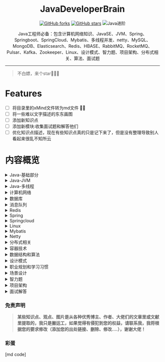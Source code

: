 <h1 align="center">JavaDeveloperBrain</h1>

<div align="center">

[comment]: <> ([![GitHub issues]&#40;https://img.shields.io/github/issues/Swayingleaves/JavaDeveloperBrain?style=for-the-badge&#41;]&#40;https://github.com/Swayingleaves/JavaDeveloperBrain/issues&#41;)
[![GitHub forks](https://img.shields.io/github/forks/Swayingleaves/JavaDeveloperBrain?style=for-the-badge)](https://github.com/Swayingleaves/JavaDeveloperBrain/network)
[![GitHub stars](https://img.shields.io/github/stars/Swayingleaves/JavaDeveloperBrain?style=for-the-badge)](https://github.com/Swayingleaves/JavaDeveloperBrain/stargazers)
![Java进阶](https://img.shields.io/badge/Java-%E8%BF%9B%E9%98%B6-brightgreen?style=for-the-badge)

</div>

<p align="center">Java工程师必备：包含计算机网络知识、JavaSE、JVM、Spring、Springboot、SpringCloud、Mybatis、多线程并发、netty、MySQL、MongoDB、Elasticsearch、Redis、HBASE、RabbitMQ、RocketMQ、Pulsar、Kafka、Zookeeper、Linux、设计模式、智力题、项目架构、分布式相关、算法、面试题</p>

---

> 不白嫖，来个star:star2::star2::star2:

# Features

- [ ] 将目录里的xMind文件转为md文件 :man_technologist:
- [ ] 将一些难以文字描述的东东画图
- [ ] 添加新知识点
- [ ] 添加新模块:收集面试题和解答他们
- [ ] 优化知识点描述，现在有些知识点真的只是记下来了，但是没有整理导致别人看起来很乱不知所云
 
# 内容概览

<details>
<summary><a>Java-基础部分</a></summary>

 - [基本类型](Java-基础/Java类型.md)
 - [包装类型](Java-基础/Java类型.md)
 - [关键字](Java-基础/Java关键字.md)
 - [object](Java-基础/Object.md)
 - [string](Java-基础/Object.md)
 - [数组](Java-基础/数组.md)
 - [继承](Java-基础/继承.md)
 - [反射](Java-基础/反射.md)
 - [异常](Java-基础/异常.md)
 - [泛型](Java-基础/泛型.md)
 - [容器](Java-基础/容器.md)
 - [Java-IO](Java-基础/JavaIO.md)
 - [Java长期支持版本新特性](Java-基础/Java长期支持版本.md)
</details>

<details>
<summary><a>Java-JVM</a></summary>

 - [运行时数据区](Java-JVM/运行时数据区.md)
 - [垃圾回收](Java-JVM/垃圾回收.md)
 - [内存分配与回收](Java-JVM/内存分配与回收策略.md)
 - [类加载机制](Java-JVM/类加载机制.md)
 - [JVM调优](Java-JVM/JVM调优.md)
 - [Java即时编译](Java-JVM/Java即时编译.md)
</details>

<details>
    <summary><a>Java-多线程</a></summary>

- [线程](Java-多线程/线程.md)
- [volatile](Java-多线程/volatile.md)
- [Java对象头](Java-多线程/Java对象头.md)
- [锁机制](Java-多线程/锁机制.md)
- [线程池](Java-多线程/线程池.md)
- [CAS](Java-多线程/CAS.md)
- [AQS](Java-多线程/AQS.md)
- [ThreadLocal](Java-多线程/ThreadLocal.md)
</details>

<details>
    <summary><a>计算机网络</a></summary>

- [网络协议分层](计算机网络/网络协议分层.md)
- [TCP报文](计算机网络/TCP报文.md)
- [UDP报文](计算机网络/UDP报文.md)
- [IP报文](计算机网络/IP报文.md)  
- [TCP/IP](计算机网络/TCP_IP.md)
- [HTTP](计算机网络/http.md)
- [cookie](计算机网络/cookie和session.md)
- [session](计算机网络/cookie和session.md)
- [JWT](计算机网络/JWT.md)
- [跨域](计算机网络/跨域.md)
- [网络攻击行为](计算机网络/网络攻击行为.md)
- [CDN](计算机网络/CDN.md)
- [HTTP面试题](计算机网络/HTTP面试题.md)
</details>

<details>
    <summary><a>数据库</a></summary>

- [MySQL](数据库/MySQL.md)
- MongoDB
- HBASE
- Elasticsearch
</details>

<details>
    <summary><a>消息队列</a></summary>

- 为什么使用消息队列
- 常见的消息队列
    - Redis
    - RabbitMQ
    - RocketMQ
    - Kafka
    - Zookeeper
    - pulsar
- 常见面试题
</details>

<details>
    <summary><a>Redis</a></summary>

- 特点
- Redis为什么这么快
- 常见使用场景
- 数据类型
- 内存回收策略
- 持久化方式
- Redis中的事务
- 常问故障场景
- 集群
</details>

<details>
    <summary><a>Spring</a></summary>

- Spring
- SpringMVC
- SpringBoot
</details>

<details>
    <summary><a>Springcloud</a></summary>

- SpringCloud
    - eureka
    - ribbon
    - feign
    - hystrix
    - zuul
    - SpringCloudConfig
- SpringCloudAlibaba
</details>

<details>
    <summary><a>Linux</a></summary>

- 文件和目录的操作
- 查看文件
- 管理用户
- 进程管理
- 打包和压缩文件
- grep+正则表达式
- Vi编辑器
- 权限管理
- 网络管理
- cpu 100%怎么排查
</details>

<details>
    <summary><a>Mybatis</a></summary>

- 什么是mybatis
- JDBC执行六步走
- mybatis执行8步
- MyBatis整体架构
- mybatis缓存
</details>

<details>
    <summary><a>Netty</a></summary>

- I0模型
- 重要的组件
- netty的使用示例
- TCP粘包/拆包问题
- 解编码技术
- 高性能的原因
</details>

<details>
    <summary><a>分布式相关</a></summary>

- 分布式锁
- 分布式事务
- CAP理论
- BASE
- 一致性算法
</details>

<details>
    <summary><a>容器技术</a></summary>

- docker
</details>

<details>
    <summary><a>数据结构和算法</a></summary>

- 排序
- 树相关
- BFS
- DFS
- 回溯算法
- 二分法
- 贪心算法
- 动态规划
- 分治思想
</details>

<details>
    <summary><a>设计模式</a></summary>

- 简单工厂模式
- 工厂模式
- 抽象工厂模式
- [单例模式](设计模式/单例模式.md)
- 建造者模式
- 原型模式
- 适配器模式
- 装饰器模式
- 代理模式
- 外观模式
- 桥接模式
- 组合模式
- 享元模式
- 策略模式
- 模板方法模式
- 观察者模式
- 迭代子模式
- 责任链模式
- 备忘录模式
- 状态模式
- 访问者模式
- 中介者模式
- 解释器模式
</details>

<details>
    <summary><a>职业规划和学习习惯</a></summary>

- 项目中遇到的问题
- 职业规划
- 平时规则
</details>

<details>
    <summary><a>场景设计</a></summary>

- 有A、B两个大文件，每个文件几十G,而内存只有4G,其中A文件存放学号+姓名，而B文件存放学号+分数，要求生成文件C，存放姓名和分数。怎么实现?
- 秒杀系统怎么设计
- 唯一ID设计
- 产品上线出问题怎么定位错误
- 大量并发查询用户商品信息，MySQL压力大查询慢，保证速度怎么优化方案
- 海量日志数据，提取出某日访问百度次数最多的那个IP。给定a、b两个文件，各存放50亿个url,每个url各 占64字节，内存限制是4G,让你找出a、b文件共同的url?
- 一般内存不足而需要分析的数据又很大的问题都可以使用分治的思想，将数据hash(x)%1000分为小文件再分别加载小文件到内存中处理即可
</details>

<details>
    <summary><a>智力题</a></summary>

- 100只试管里有-只是有毒的，现在有10个小白鼠，如何最快速地判断出那只试管有毒
- 共1000瓶药水，其中I瓶有毒药。已知小白鼠喝毒药一天内死若想在一天内找到毒药，最少需要几只小白鼠?
- 只有两个无刻度的水桶，-个可以装6L水，-一个可以装5L水，如何在桶里装入3L的水
- 25匹马，5个赛道， 每次只能同时有5匹马跑，最少比赛几次选出前三名?家里有两个孩子,一个是女孩，另一个也是女孩的概率是多少?
- 烧一根不均匀的绳，从头烧到尾总共需要1个小时。现在有若干条材质相同的绳子，问如何用烧绳的方法来计时一个小时十五分钟呢?
- 共12个一样的小球，其中只有一个重量与其它不一一样(未知轻重)，给你一个天平，找出那个不同重量的球?
- 有10瓶药，每瓶有10粒药，其中有一瓶是变质的。好药每颗重1克，变质的药每颗比好药重0.1克。问怎样用天秤称一次找出变质的那瓶药？
- 你有两个罐子，50个红色弹球，50个蓝色弹球，如何将这100个球放入到两个罐子，随机选出一个罐子取出的球为红球的概率最大?
- 抢30是双人游戏，游戏规则是:第一个人喊"1"或"2"，第二个人要接着往下喊一个或两个数，然后再轮到第一个人。 两人轮流进行下去。最后喊30的人获胜。问喊数字的最佳策略。
- 某人进行10次打靶，每次打靶可能的得分为0到10分，10次打靶共得90分的可能性有多少种
</details>

<details>
    <summary><a>项目架构</a></summary>
</details>

<details>
    <summary><a>面试解答</a></summary>

- [面试解答](面试解答/面试解答.md)
</details>

### 免责声明
> **某些知识点、观点、图片是从各种优秀博主、作者、大佬们的文章里或文献里提取的，我只是搬运工，如果觉得有侵犯到您的权益，请联系我，我将根据您的要求修改（添加您的出处链接、删除、修改....），谢谢大佬！**


### 彩蛋

[md code]

[comment]: <> (如果你发现了这行字：快转行吧！！！Java不仅卷，学的东西还真TM多，呜呜呜呜~~~~)
